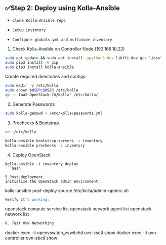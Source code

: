## ✅Step 2: Deploy using Kolla-Ansible

- `Clone Kolla-Ansible repo`

- `Setup inventory`

- `Configure globals.yml and multinode inventory`
  
1. Check Kolla-Ansible on Controller Node (192.168.10.22)
```bash
sudo apt update && sudo apt install -ypython3-dev libffi-dev gcc libssl-dev git `optional`
sudo pip3 install -U pip
sudo pip3 install kolla-ansible
```

Create required directories and configs:

```bash
sudo mkdir -p /etc/kolla
sudo chown $USER:$USER /etc/kolla
cp -r IaaS-OpenStack-Ch/kolla* /etc/kolla/
```

2.  Generate Passwords
```bash
sudo kolla-genpwd > /etc/kolla/passwords.yml
```

3. Prechecks & Bootstrap
```bash
cd ~/etc/kolla

kolla-ansible bootstrap-servers -i inventory
kolla-ansible prechecks -i inventory
```

4. Deploy OpenStack

```
kolla-ansible -i inventory deploy
```bash

5.Post-deployment
Initialize the OpenStack admin environment:
```
kolla-ansible post-deploy
source /etc/kolla/admin-openrc.sh
```bash
Verify it's working:

```
openstack compute service list
openstack network agent list
openstack network list
```bash
6. Test OVN Networking
```
docker exec -it openvswitch_vswitchd ovs-vsctl show
docker exec -it ovn-controller ovn-sbctl show
```bash
